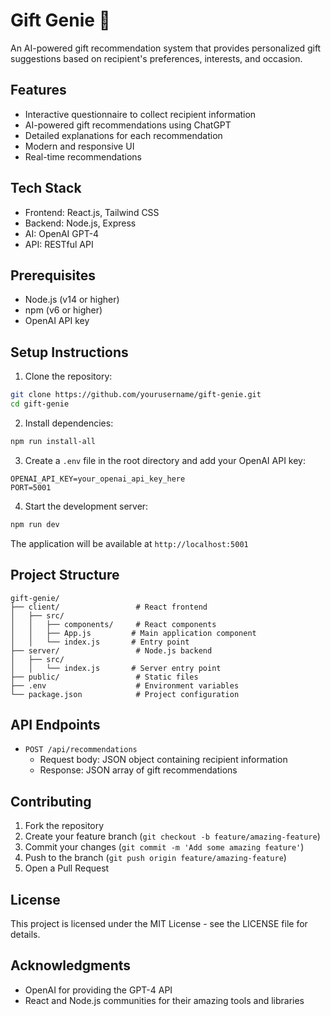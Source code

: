 # Gift Genie 🎁

An AI-powered gift recommendation system that provides personalized gift suggestions based on recipient's preferences, interests, and occasion.

## Features

- Interactive questionnaire to collect recipient information
- AI-powered gift recommendations using ChatGPT
- Detailed explanations for each recommendation
- Modern and responsive UI
- Real-time recommendations

## Tech Stack

- Frontend: React.js, Tailwind CSS
- Backend: Node.js, Express
- AI: OpenAI GPT-4
- API: RESTful API

## Prerequisites

- Node.js (v14 or higher)
- npm (v6 or higher)
- OpenAI API key

## Setup Instructions

1. Clone the repository:
```bash
git clone https://github.com/yourusername/gift-genie.git
cd gift-genie
```

2. Install dependencies:
```bash
npm run install-all
```

3. Create a `.env` file in the root directory and add your OpenAI API key:
```
OPENAI_API_KEY=your_openai_api_key_here
PORT=5001
```

4. Start the development server:
```bash
npm run dev
```

The application will be available at `http://localhost:5001`

## Project Structure

```
gift-genie/
├── client/                 # React frontend
│   ├── src/
│   │   ├── components/     # React components
│   │   ├── App.js         # Main application component
│   │   └── index.js       # Entry point
├── server/                 # Node.js backend
│   ├── src/
│   │   └── index.js       # Server entry point
├── public/                 # Static files
├── .env                    # Environment variables
└── package.json            # Project configuration
```

## API Endpoints

- `POST /api/recommendations`
  - Request body: JSON object containing recipient information
  - Response: JSON array of gift recommendations

## Contributing

1. Fork the repository
2. Create your feature branch (`git checkout -b feature/amazing-feature`)
3. Commit your changes (`git commit -m 'Add some amazing feature'`)
4. Push to the branch (`git push origin feature/amazing-feature`)
5. Open a Pull Request

## License

This project is licensed under the MIT License - see the LICENSE file for details.

## Acknowledgments

- OpenAI for providing the GPT-4 API
- React and Node.js communities for their amazing tools and libraries
